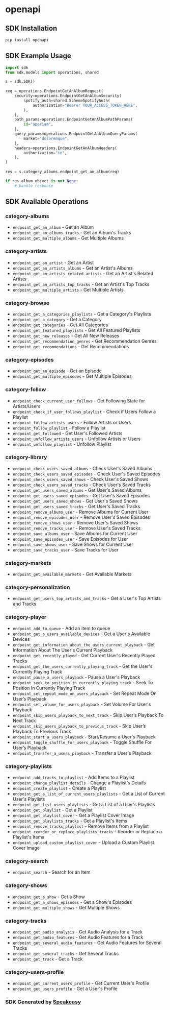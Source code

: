 # openapi

<!-- Start SDK Installation -->
## SDK Installation

```bash
pip install openapi
```
<!-- End SDK Installation -->

## SDK Example Usage
<!-- Start SDK Example Usage -->
```python
import sdk
from sdk.models import operations, shared

s = sdk.SDK()
    
req = operations.EndpointGetAnAlbumRequest(
    security=operations.EndpointGetAnAlbumSecurity(
        spotify_auth=shared.SchemeSpotifyAuth(
            authorization="Bearer YOUR_ACCESS_TOKEN_HERE",
        ),
    ),
    path_params=operations.EndpointGetAnAlbumPathParams(
        id="aperiam",
    ),
    query_params=operations.EndpointGetAnAlbumQueryParams(
        market="doloremque",
    ),
    headers=operations.EndpointGetAnAlbumHeaders(
        authorization="in",
    ),
)
    
res = s.category_albums.endpoint_get_an_album(req)

if res.album_object is not None:
    # handle response
```
<!-- End SDK Example Usage -->

<!-- Start SDK Available Operations -->
## SDK Available Operations

### category-albums

* `endpoint_get_an_album` - Get an Album
* `endpoint_get_an_albums_tracks` - Get an Album's Tracks
* `endpoint_get_multiple_albums` - Get Multiple Albums

### category-artists

* `endpoint_get_an_artist` - Get an Artist
* `endpoint_get_an_artists_albums` - Get an Artist's Albums
* `endpoint_get_an_artists_related_artists` - Get an Artist's Related Artists
* `endpoint_get_an_artists_top_tracks` - Get an Artist's Top Tracks
* `endpoint_get_multiple_artists` - Get Multiple Artists

### category-browse

* `endpoint_get_a_categories_playlists` - Get a Category's Playlists
* `endpoint_get_a_category` - Get a Category
* `endpoint_get_categories` - Get All Categories
* `endpoint_get_featured_playlists` - Get All Featured Playlists
* `endpoint_get_new_releases` - Get All New Releases
* `endpoint_get_recommendation_genres` - Get Recommendation Genres
* `endpoint_get_recommendations` - Get Recommendations

### category-episodes

* `endpoint_get_an_episode` - Get an Episode
* `endpoint_get_multiple_episodes` - Get Multiple Episodes

### category-follow

* `endpoint_check_current_user_follows` - Get Following State for Artists/Users
* `endpoint_check_if_user_follows_playlist` - Check if Users Follow a Playlist
* `endpoint_follow_artists_users` - Follow Artists or Users
* `endpoint_follow_playlist` - Follow a Playlist
* `endpoint_get_followed` - Get User's Followed Artists
* `endpoint_unfollow_artists_users` - Unfollow Artists or Users
* `endpoint_unfollow_playlist` - Unfollow Playlist

### category-library

* `endpoint_check_users_saved_albums` - Check User's Saved Albums
* `endpoint_check_users_saved_episodes` - Check User's Saved Episodes
* `endpoint_check_users_saved_shows` - Check User's Saved Shows
* `endpoint_check_users_saved_tracks` - Check User's Saved Tracks
* `endpoint_get_users_saved_albums` - Get User's Saved Albums
* `endpoint_get_users_saved_episodes` - Get User's Saved Episodes
* `endpoint_get_users_saved_shows` - Get User's Saved Shows
* `endpoint_get_users_saved_tracks` - Get User's Saved Tracks
* `endpoint_remove_albums_user` - Remove Albums for Current User
* `endpoint_remove_episodes_user` - Remove User's Saved Episodes
* `endpoint_remove_shows_user` - Remove User's Saved Shows
* `endpoint_remove_tracks_user` - Remove User's Saved Tracks
* `endpoint_save_albums_user` - Save Albums for Current User
* `endpoint_save_episodes_user` - Save Episodes for User
* `endpoint_save_shows_user` - Save Shows for Current User
* `endpoint_save_tracks_user` - Save Tracks for User

### category-markets

* `endpoint_get_available_markets` - Get Available Markets

### category-personalization

* `endpoint_get_users_top_artists_and_tracks` - Get a User's Top Artists and Tracks

### category-player

* `endpoint_add_to_queue` - Add an item to queue
* `endpoint_get_a_users_available_devices` - Get a User's Available Devices
* `endpoint_get_information_about_the_users_current_playback` - Get Information About The User's Current Playback
* `endpoint_get_recently_played` - Get Current User's Recently Played Tracks
* `endpoint_get_the_users_currently_playing_track` - Get the User's Currently Playing Track
* `endpoint_pause_a_users_playback` - Pause a User's Playback
* `endpoint_seek_to_position_in_currently_playing_track` - Seek To Position In Currently Playing Track
* `endpoint_set_repeat_mode_on_users_playback` - Set Repeat Mode On User’s Playback
* `endpoint_set_volume_for_users_playback` - Set Volume For User's Playback
* `endpoint_skip_users_playback_to_next_track` - Skip User’s Playback To Next Track
* `endpoint_skip_users_playback_to_previous_track` - Skip User’s Playback To Previous Track
* `endpoint_start_a_users_playback` - Start/Resume a User's Playback
* `endpoint_toggle_shuffle_for_users_playback` - Toggle Shuffle For User’s Playback
* `endpoint_transfer_a_users_playback` - Transfer a User's Playback

### category-playlists

* `endpoint_add_tracks_to_playlist` - Add Items to a Playlist
* `endpoint_change_playlist_details` - Change a Playlist's Details
* `endpoint_create_playlist` - Create a Playlist
* `endpoint_get_a_list_of_current_users_playlists` - Get a List of Current User's Playlists
* `endpoint_get_list_users_playlists` - Get a List of a User's Playlists
* `endpoint_get_playlist` - Get a Playlist
* `endpoint_get_playlist_cover` - Get a Playlist Cover Image
* `endpoint_get_playlists_tracks` - Get a Playlist's Items
* `endpoint_remove_tracks_playlist` - Remove Items from a Playlist
* `endpoint_reorder_or_replace_playlists_tracks` - Reorder or Replace a Playlist's Items
* `endpoint_upload_custom_playlist_cover` - Upload a Custom Playlist Cover Image

### category-search

* `endpoint_search` - Search for an Item

### category-shows

* `endpoint_get_a_show` - Get a Show
* `endpoint_get_a_shows_episodes` - Get a Show's Episodes
* `endpoint_get_multiple_shows` - Get Multiple Shows

### category-tracks

* `endpoint_get_audio_analysis` - Get Audio Analysis for a Track
* `endpoint_get_audio_features` - Get Audio Features for a Track
* `endpoint_get_several_audio_features` - Get Audio Features for Several Tracks
* `endpoint_get_several_tracks` - Get Several Tracks
* `endpoint_get_track` - Get a Track

### category-users-profile

* `endpoint_get_current_users_profile` - Get Current User's Profile
* `endpoint_get_users_profile` - Get a User's Profile

<!-- End SDK Available Operations -->

### SDK Generated by [Speakeasy](https://docs.speakeasyapi.dev/docs/using-speakeasy/client-sdks)
